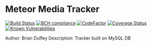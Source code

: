 # Meteor Media Tracker

[![Build Status](https://travis-ci.org/bduff9/movies.svg?branch=master)](https://travis-ci.org/bduff9/movies)
[![BCH compliance](https://bettercodehub.com/edge/badge/bduff9/movies?branch=master)](https://bettercodehub.com/)
[![CodeFactor](https://www.codefactor.io/repository/github/bduff9/movies/badge)](https://www.codefactor.io/repository/github/bduff9/movies)
[![Coverage Status](https://coveralls.io/repos/github/bduff9/movies/badge.svg?branch=master)](https://coveralls.io/github/bduff9/movies?branch=master)
[![Known Vulnerabilities](https://snyk.io/test/github/bduff9/movies/badge.svg)](https://snyk.io/test/github/bduff9/movies)

Author: Brian Duffey
Description: Tracker built on MySQL DB
